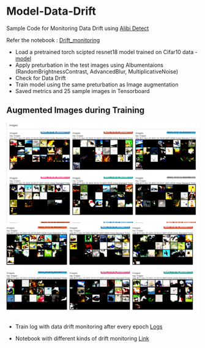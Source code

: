 # Model-Data-Drift
Sample Code for Monitoring Data Drift using [Alibi Detect](https://github.com/SeldonIO/alibi-detect)

Refer the notebook : [Drift_monitoring](https://github.com/vigneshbabupj/Model-Data-Drift/blob/main/S11_Drift.ipynb)

- Load a pretrained torch scipted resnet18 model trained on Cifar10 data - [model](https://github.com/vigneshbabupj/lightning-hydra-timm-template/blob/main/Docker/demo/model.script.pt)
- Apply preturbation in the test images using Albumentaions (RandomBrightnessContrast, AdvancedBlur, MultiplicativeNoise)
- Check for Data Drift
- Train model using the same preturbation as Image augmentation
- Saved metrics and 25 sample images in Tensorboard

## Augmented Images during Training
![img](https://github.com/vigneshbabupj/Model-Data-Drift/blob/main/images/tensorboard_albu_img1.png)
![img2](https://github.com/vigneshbabupj/Model-Data-Drift/blob/main/images/tensorboard_albu_img2.png)

- Train log with data drift monitoring after every epoch [Logs](https://github.com/vigneshbabupj/Model-Data-Drift/blob/main/train_log.md)

- Notebook with different kinds of drift monitoring [Link](https://colab.research.google.com/drive/1uNKdtVyZEIz508bQTCq3EMLoXLzxZvWQ?usp=sharing#scrollTo=bdCenhBmip_n)
